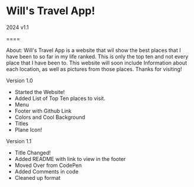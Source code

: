 # Will's Travel App!

2024 v1.1

====

About:
Will's Travel App is a website that wil show the best places that I have been to so far in my life ranked. This is only the top ten and not every place that I have been to. This website will soon include Information about each location, as well as pictures from those places. Thanks for visiting!

Version 1.0
 - Started the Website!
 - Added List of Top Ten places to visit.
 - Menu
 - Footer with Github Link
 - Colors and Cool Background
 - Titles
 - Plane Icon!

Version 1.1
 - Title Changed!
 - Added README with link to view in the footer
 - Moved Over from CodePen
 - Added Comments in code
 - Cleaned up format
